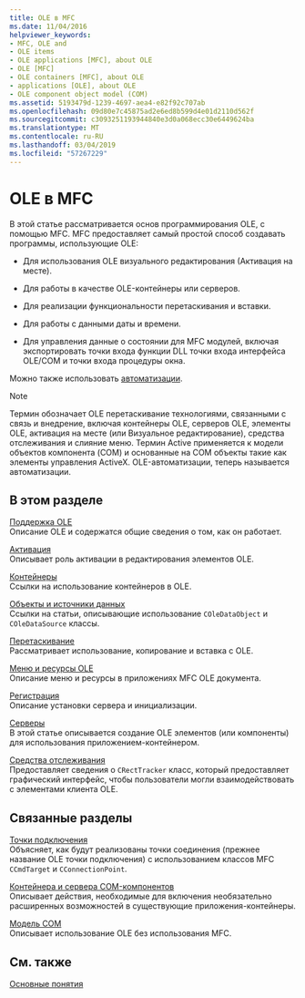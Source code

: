 ```yaml
---
title: OLE в MFC
ms.date: 11/04/2016
helpviewer_keywords:
- MFC, OLE and
- OLE items
- OLE applications [MFC], about OLE
- OLE [MFC]
- OLE containers [MFC], about OLE
- applications [OLE], about OLE
- OLE component object model (COM)
ms.assetid: 5193479d-1239-4697-aea4-e82f92c707ab
ms.openlocfilehash: 09d80e7c45875ad2e6ed8b599d4e01d2110d562f
ms.sourcegitcommit: c3093251193944840e3d0a068ecc30e6449624ba
ms.translationtype: MT
ms.contentlocale: ru-RU
ms.lasthandoff: 03/04/2019
ms.locfileid: "57267229"
---
```

# <a name="ole-in-mfc"></a>OLE в MFC

В этой статье рассматривается основ программирования OLE, с помощью MFC. MFC предоставляет самый простой способ создавать программы, использующие OLE:

- Для использования OLE визуального редактирования (Активация на месте).

- Для работы в качестве OLE-контейнеры или серверов.

- Для реализации функциональности перетаскивания и вставки.

- Для работы с данными даты и времени.

- Для управления данные о состоянии для MFC модулей, включая экспортировать точки входа функции DLL точки входа интерфейса OLE/COM и точки входа процедуры окна.

Можно также использовать [автоматизации](../mfc/automation.md).

> [!NOTE]
>  Термин обозначает OLE перетаскивание технологиями, связанными с связь и внедрение, включая контейнеры OLE, серверов OLE, элементы OLE, активация на месте (или Визуальное редактирование), средства отслеживания и слияние меню. Термин Active применяется к модели объектов компонента (COM) и основанные на COM объекты такие как элементы управления ActiveX. OLE-автоматизации, теперь называется автоматизации.

## <a name="in-this-section"></a>В этом разделе

[Поддержка OLE](../mfc/ole-background.md)<br/>
Описание OLE и содержатся общие сведения о том, как он работает.

[Активация](../mfc/activation-cpp.md)<br/>
Описывает роль активации в редактирования элементов OLE.

[Контейнеры](../mfc/containers.md)<br/>
Ссылки на использование контейнеров в OLE.

[Объекты и источники данных](../mfc/data-objects-and-data-sources-ole.md)<br/>
Ссылки на статьи, описывающие использование `COleDataObject` и `COleDataSource` классы.

[Перетаскивание](../mfc/drag-and-drop-ole.md)<br/>
Рассматривает использование, копирование и вставка с OLE.

[Меню и ресурсы OLE](../mfc/menus-and-resources-ole.md)<br/>
Описание меню и ресурсы в приложениях MFC OLE документа.

[Регистрация](../mfc/registration.md)<br/>
Описание установки сервера и инициализации.

[Серверы](../mfc/servers.md)<br/>
В этой статье описывается создание OLE элементов (или компоненты) для использования приложением-контейнером.

[Средства отслеживания](../mfc/trackers.md)<br/>
Предоставляет сведения о `CRectTracker` класс, который предоставляет графический интерфейс, чтобы пользователи могли взаимодействовать с элементами клиента OLE.

## <a name="related-sections"></a>Связанные разделы

[Точки подключения](../mfc/connection-points.md)<br/>
Объясняет, как будут реализованы точки соединения (прежнее название OLE точки подключения) с использованием классов MFC `CCmdTarget` и `CConnectionPoint`.

[Контейнера и сервера COM-компонентов](../mfc/containers-advanced-features.md)<br/>
Описывает действия, необходимые для включения необязательно расширенных возможностей в существующие приложения-контейнеры.

[Модель COM](/windows/desktop/com/the-component-object-model)<br/>
Описывает использование OLE без использования MFC.

## <a name="see-also"></a>См. также

[Основные понятия](../mfc/mfc-concepts.md)

